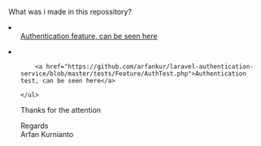 What was i made in this repossitory?
<li>
    <ul>
        <a href="https://github.com/arfankur/laravel-authentication-service/blob/master/app/Http/Controllers/AuthController.php">Authentication feature, can be seen here</a>
    </ul>
</li>
<li>
    <ul>
    
        <a href="https://github.com/arfankur/laravel-authentication-service/blob/master/tests/Feature/AuthTest.php">Authentication test, can be seen here</a>
    
    </ul>
</li>

Thanks for the attention

Regards <br>
Arfan Kurnianto
